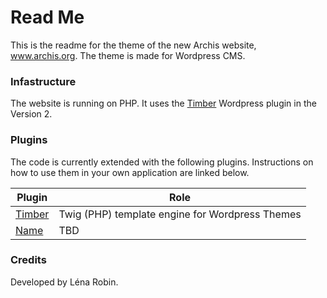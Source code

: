 # Read Me

This is the readme for the theme of the new Archis website, www.archis.org.
The theme is made for Wordpress CMS.

### Infastructure
The website is running on PHP. It uses the [Timber](https://timber.github.io/docs/v2) Wordpress plugin in the Version 2.  

### Plugins
The code is currently extended with the following plugins. Instructions on how to use them in your own application are linked below.

| Plugin | Role |
| ------ | ------ |
| [Timber](https://timber.github.io/docs/v2) | Twig (PHP) template engine for Wordpress Themes |
| [Name](https://timber.github.io/docs/v2) | TBD |

### Credits
Developed by Léna Robin.
